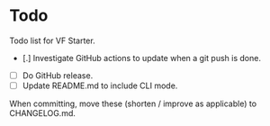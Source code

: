 Todo
====

Todo list for VF Starter.

- [.] Investigate GitHub actions to update when a git push is done.
- [ ] Do GitHub release.
- [ ] Update README.md to include CLI mode.

When committing, move these (shorten / improve as applicable) to CHANGELOG.md.